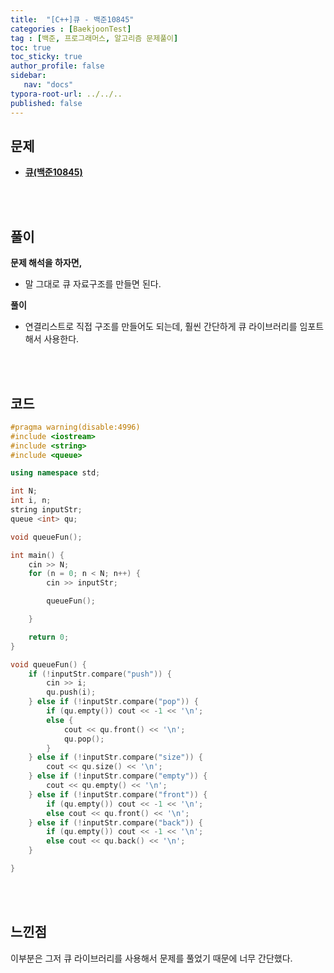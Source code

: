 ```yaml
---
title:  "[C++]큐 - 백준10845"
categories : [BaekjoonTest]
tag : [백준, 프로그래머스, 알고리즘 문제풀이]
toc: true
toc_sticky: true
author_profile: false
sidebar:
   nav: "docs"
typora-root-url: ../../..
published: false
---
```




## 문제

* **[큐(백준10845)](https://www.acmicpc.net/problem/10845)**

<br><br>

## 풀이

**문제 해석을 하자면,**

* 말 그대로 큐 자료구조를 만들면 된다.



**풀이**

* 연결리스트로 직접 구조를 만들어도 되는데, 훨씬 간단하게 큐 라이브러리를 임포트해서 사용한다.



<br><br>

## 코드

```c++
#pragma warning(disable:4996)
#include <iostream>
#include <string>
#include <queue>

using namespace std;

int N;
int i, n;
string inputStr;
queue <int> qu;

void queueFun();

int main() {
	cin >> N;
	for (n = 0; n < N; n++) {
		cin >> inputStr;

		queueFun();

	}

	return 0;
}

void queueFun() {
	if (!inputStr.compare("push")) {
		cin >> i;
		qu.push(i);
	} else if (!inputStr.compare("pop")) {
		if (qu.empty()) cout << -1 << '\n';
		else {
			cout << qu.front() << '\n';
			qu.pop();
		}
	} else if (!inputStr.compare("size")) {
		cout << qu.size() << '\n';
	} else if (!inputStr.compare("empty")) {
		cout << qu.empty() << '\n';
	} else if (!inputStr.compare("front")) {
		if (qu.empty()) cout << -1 << '\n';
		else cout << qu.front() << '\n';
	} else if (!inputStr.compare("back")) {
		if (qu.empty()) cout << -1 << '\n';
		else cout << qu.back() << '\n';
	}

}
```

<br><br>

## 느낀점

이부분은 그저 큐 라이브러리를 사용해서 문제를 풀었기 때문에 너무 간단했다.



